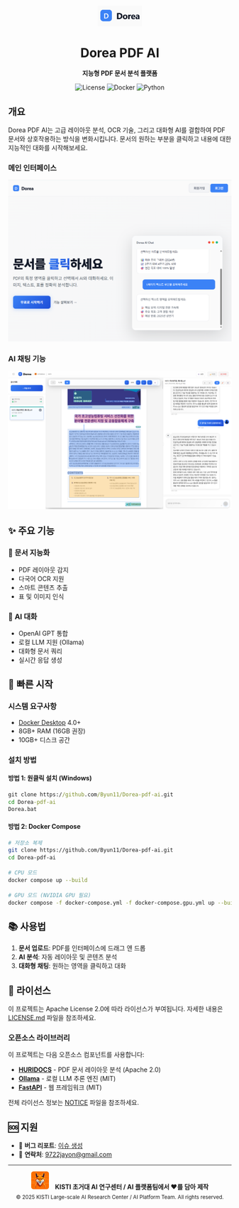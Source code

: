 <div align="center">
  <img src="assets/images/logo.png" alt="Dorea Logo" width="100"/>
  <h1>Dorea PDF AI</h1>
  <p>
    <strong>지능형 PDF 문서 분석 플랫폼</strong>
  </p>
  <p>
    <img alt="License" src="https://img.shields.io/badge/license-Apache%202.0-blue.svg">
    <img alt="Docker" src="https://img.shields.io/badge/docker-%230db7ed.svg?logo=docker&logoColor=white">
    <img alt="Python" src="https://img.shields.io/badge/python-3.9+-3670A0?logo=python&logoColor=ffdd54">
  </p>
</div>

## 개요

Dorea PDF AI는 고급 레이아웃 분석, OCR 기술, 그리고 대화형 AI를 결합하여 PDF 문서와 상호작용하는 방식을 변화시킵니다. 문서의 원하는 부분을 클릭하고 내용에 대한 지능적인 대화를 시작해보세요.

### 메인 인터페이스
<div align="center">
  <img src="assets/images/preview-main.png" alt="Dorea Main Interface" width="800"/>
</div>

### AI 채팅 기능
<div align="center">
  <img src="assets/images/preview-chat.png" alt="Dorea Chat Feature" width="800"/>
</div>

## ✨ 주요 기능

### 📄 **문서 지능화**
- PDF 레이아웃 감지
- 다국어 OCR 지원  
- 스마트 콘텐츠 추출
- 표 및 이미지 인식

### 🤖 **AI 대화**
- OpenAI GPT 통합
- 로컬 LLM 지원 (Ollama)
- 대화형 문서 쿼리
- 실시간 응답 생성

## 🚀 빠른 시작

### 시스템 요구사항
- [Docker Desktop](https://docs.docker.com/get-docker/) 4.0+
- 8GB+ RAM (16GB 권장)
- 10GB+ 디스크 공간

### 설치 방법

#### 방법 1: 원클릭 설치 (Windows)
```cmd
git clone https://github.com/Byun11/Dorea-pdf-ai.git
cd Dorea-pdf-ai
Dorea.bat
```

#### 방법 2: Docker Compose
```bash
# 저장소 복제
git clone https://github.com/Byun11/Dorea-pdf-ai.git
cd Dorea-pdf-ai

# CPU 모드
docker compose up --build

# GPU 모드 (NVIDIA GPU 필요)
docker compose -f docker-compose.yml -f docker-compose.gpu.yml up --build
```


## 📚 사용법

1. **문서 업로드**: PDF를 인터페이스에 드래그 앤 드롭
2. **AI 분석**: 자동 레이아웃 및 콘텐츠 분석
3. **대화형 채팅**: 원하는 영역을 클릭하고 대화


## 📄 라이선스

이 프로젝트는 Apache License 2.0에 따라 라이선스가 부여됩니다. 자세한 내용은 [LICENSE.md](docs/LICENSE.md) 파일을 참조하세요.

### 오픈소스 라이브러리

이 프로젝트는 다음 오픈소스 컴포넌트를 사용합니다:

- **[HURIDOCS](https://github.com/huridocs/pdf-document-layout-analysis)** - PDF 문서 레이아웃 분석 (Apache 2.0)
- **[Ollama](https://github.com/ollama/ollama)** - 로컬 LLM 추론 엔진 (MIT)  
- **[FastAPI](https://github.com/tiangolo/fastapi)** - 웹 프레임워크 (MIT)

전체 라이선스 정보는 [NOTICE](docs/NOTICE) 파일을 참조하세요.

## 🆘 지원

- 🐛 **버그 리포트**: [이슈 생성](https://github.com/Byun11/Dorea-pdf-ai/issues)
- 📧 **연락처**: [9722jayon@gmail.com](mailto:9722jayon@gmail.com)

---

<div align="center">
  <img src="assets/images/AIlogo.png" alt="KISTI AI Platform Team" width="40" style="margin-right: 10px;"/>
  <strong>KISTI 초거대 AI 연구센터 / AI 플랫폼팀에서 ❤️를 담아 제작</strong>
  <br>
  <sub>© 2025 KISTI Large-scale AI Research Center / AI Platform Team. All rights reserved.</sub>
</div>